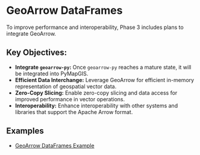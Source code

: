 # GeoArrow DataFrames

To improve performance and interoperability, Phase 3 includes plans to integrate GeoArrow.

## Key Objectives:

*   **Integrate `geoarrow-py`:** Once `geoarrow-py` reaches a mature state, it will be integrated into PyMapGIS.
*   **Efficient Data Interchange:** Leverage GeoArrow for efficient in-memory representation of geospatial vector data.
*   **Zero-Copy Slicing:** Enable zero-copy slicing and data access for improved performance in vector operations.
*   **Interoperability:** Enhance interoperability with other systems and libraries that support the Apache Arrow format.

## Examples

*   [GeoArrow DataFrames Example](../../examples/geoarrow_example/README.md)
